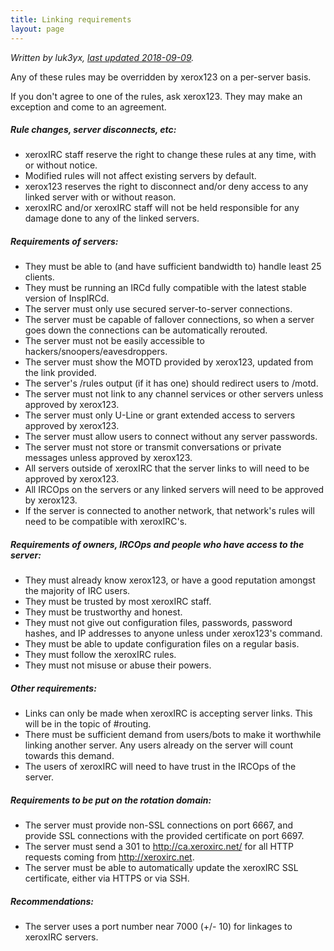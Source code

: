 ```yaml
---
title: Linking requirements
layout: page
---
```


*Written by luk3yx, [last updated 2018-09-09](https://github.com/xeroxIRC/xeroxIRC.github.io/commits/master/linking-requirements.md).*

 Any of these rules may be overridden by xerox123 on a per-server basis.

 If you don't agree to one of the rules, ask xerox123. They may make an exception and come to an agreement.

##### Rule changes, server disconnects, etc:

 - xeroxIRC staff reserve the right to change these rules at any time, with or without notice.
 - Modified rules will not affect existing servers by default.
 - xerox123 reserves the right to disconnect and/or deny access to any linked server with or without reason.
 - xeroxIRC and/or xeroxIRC staff will not be held responsible for any damage done to any of the linked servers.

##### Requirements of servers:

 - They must be able to (and have sufficient bandwidth to) handle least 25 clients.
 - They must be running an IRCd fully compatible with the latest stable version of InspIRCd.
 - The server must only use secured server-to-server connections.
 - The server must be capable of fallover connections, so when a server goes down the connections can be automatically rerouted.
 - The server must not be easily accessible to hackers/snoopers/eavesdroppers.
 - The server must show the MOTD provided by xerox123, updated from the link provided.
 - The server's /rules output (if it has one) should redirect users to /motd.
 - The server must not link to any channel services or other servers unless approved by xerox123.
 - The server must only U-Line or grant extended access to servers approved by xerox123.
 - The server must allow users to connect without any server passwords.
 - The server must not store or transmit conversations or private messages unless approved by xerox123.
 - All servers outside of xeroxIRC that the server links to will need to be approved by xerox123.
 - All IRCOps on the servers or any linked servers will need to be approved by xerox123.
 - If the server is connected to another network, that network's rules will need to be compatible with xeroxIRC's.

##### Requirements of owners, IRCOps and people who have access to the server:

 - They must already know xerox123, or have a good reputation amongst the majority of IRC users.
 - They must be trusted by most xeroxIRC staff.
 - They must be trustworthy and honest.
 - They must not give out configuration files, passwords, password hashes, and IP addresses to anyone unless under xerox123's command.
 - They must be able to update configuration files on a regular basis.
 - They must follow the xeroxIRC rules.
 - They must not misuse or abuse their powers.

##### Other requirements:

 - Links can only be made when xeroxIRC is accepting server links. This will be in the topic of #routing.
 - There must be sufficient demand from users/bots to make it worthwhile linking another server. Any users already on the server will count towards this demand.
 - The users of xeroxIRC will need to have trust in the IRCOps of the server.


##### Requirements to be put on the rotation domain:

 - The server must provide non-SSL connections on port 6667, and provide SSL connections with the provided certificate on port 6697.
 - The server must send a 301 to http://ca.xeroxirc.net/<path> for all HTTP requests coming from http://xeroxirc.net.
 - The server must be able to automatically update the xeroxIRC SSL certificate, either via HTTPS or via SSH.


##### Recommendations:
 - The server uses a port number near 7000 (+/- 10) for linkages to xeroxIRC servers.
